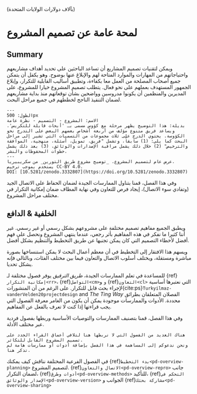 (بآلاف دولارات الولايات المتحدة)
# لمحة عامة عن تصميم المشروع

## Summary

ويمكن لتقنيات تصميم المشاريع أن تساعد الباحثين على تحديد أهداف مشاريعهم واحتياجاتهم من المهارات والموارد المتاحة لهم والإبلاغ عنها بوضوح. وهو يكفل أن يتمكن جميع أصحاب المصلحة من العمل معا بكفاءة، وتطبيق أساليب القابلية للتكرار، وإبلاغ الجمهور المستهدف بعملهم على نحو فعال. يتطلب تصميم المشروع خيارا للمشروع، على المديرين والمنظمين أن يكونوا مدروسين وواضحين بشأن توقعاتهم منذ بداية مشاريعهم لضمان التنفيذ الناجح لخططهم في جميع مراحل البحث.

```{figure} ../figures/project-design-overview.jpg
---
الطول: 500px
الاسم: المشروع - التصميم - نظرة عامة
بديلة: هذا التوضيح يظهر مرحلة مع كؤوس مسمى بـ 'أبحاث قابلة للتكريس'. ويساعد فريق متنوع مؤلف من أربعة أشخاص بعضهم البعض على التدرج نحو الكؤوسة. يحتوي الدرج على ثلاث مجموعات من التسميات التي تشير إلى مراحل البحث كما يلي: (1) سابقاً، وتشمل "فريق، تمويل، أسئلة، منهجية، الموافقة والترخيص" (2) خلال ذلك يشمل مراقبة الإصدارات والوثائق، (3) بعد ذلك يشمل خطوات المحفوظات والنشر.
---
عرض عام لتصميم المشروع. _توضيح مشروع طريق التورين_ من سكريبيريا.
يستخدم بموجب ترخيص CC-BY 4.0.
DOI: [10.5281/zenodo.3332807](https://doi.org/10.5281/zenodo.3332807)
```

وفي هذا الفصل، قمنا بتناول الممارسات الجيدة لضمان الحفاظ على الاتصال الجيد (وتفادي سوء الاتصال)، إيجاد فرص للتعاون وفي نهاية المطاف ضمان إمكانية التكرار في مختلف مراحل المشروع.

## الخلفية & الدافع

ويطبق الجميع مفاهيم تصميم مختلفة على مشروعهم بشكل رسمي أو غير رسمي. غير أننا كثيرا ما نفكر في هذه المفاهيم بأثر رجعي، عندما ينتهي المشروع ونحصل على فهم أفضل لأخطاء التصميم التي كان يمكن تجنبها عن طريق التخطيط والتنظيم بشكل أفضل.

ويسهم هذا الافتقار إلى التخطيط في أن معظم أعمال البحث لا يمكن استنساخها بصورة مباشرة ومستقلة، ويختلف أسلوب الاتصال والتعاون فيما بين مختلف الفئات، وبالتالي فإنه يشكل تحديا.

للمساعدة في تعلم الممارسات الجيدة، *طريق الترقيق* يوفر فصول مختلفة لـ {ref}`إمكانية التكرار<rr>`، {ref}`التواصل<cm>و` و {ref}`التعاون<cl>` التي نعتبرها أساسية لإجراء بحث قابل للتكرار. على الرغم من أن المنشورات{cite:ps}`Turkyilmaz-vanderVelden20projectdesign` and _The Ting Way_ الفصلان المتعلقان بطرائق محددة. الأدوات والممارسات موجودة يمكن أن يكون من الغامر معرفة الفصول التي يجب قراءتها إذا كنت لا تعرف بالفعل عن المفاهيم.

وفي هذا الفصل، قمنا بتصنيف الممارسات والتوصيات الأساسية وربطها بفصول فردية عبر مختلف الأدلة.

```{note}
هناك العديد من الفصول التي لا نربطها هنا لتلافي أعماق القراء الجدد على تصميم المشروع القابل للتكاثر.
ونحن ندعوكم إلى المساهمة في هذا الفصل بإضافة أدوات أو ممارسات هامة لم تذكر هنا.
```

في الفصول الفرعية المختلفة نناقش كيف يمكنك {ref}`بدء التخطيط<pd-overview-planning>` لتصميم المشروع. {ref}`الاتصال والتعاون<pd-overview-repro>` جانب لضمان التكرار، {ref}`أدوات وطرق<pd-overview-methods>` للتأكيد، {ref}`التحكم في الإصدار والوثائق<pd-overview-version>` الجوانب و {ref}`مشاركة بحثك<pd-overview-sharing>`
